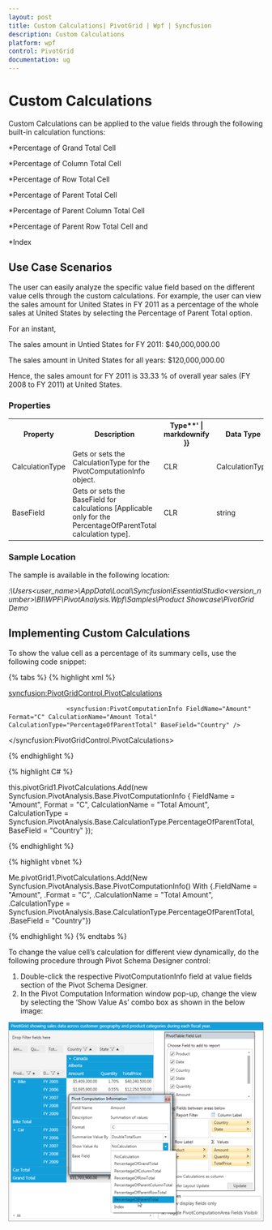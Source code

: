```yaml
---
layout: post
title: Custom Calculations| PivotGrid | Wpf | Syncfusion
description: Custom Calculations
platform: wpf
control: PivotGrid
documentation: ug
---
```


# Custom Calculations

Custom Calculations can be applied to the value fields through the following built-in calculation functions:

*Percentage of Grand Total Cell

*Percentage of Column Total Cell

*Percentage of Row Total Cell

*Percentage of Parent Total Cell 

*Percentage of Parent Column Total Cell

*Percentage of Parent Row Total Cell and

*Index

## Use Case Scenarios

The user can easily analyze the specific value field based on the different value cells through the custom calculations. For example, the user can view the sales amount for United States in FY 2011 as a percentage of the whole sales at United States by selecting the Percentage of Parent Total option.

For an instant,

The sales amount in Untied States for FY 2011: $40,000,000.00

The sales amount in United States for all years: $120,000,000.00

Hence, the sales amount for FY 2011 is 33.33 % of overall year sales (FY 2008 to FY 2011) at United States.

### Properties



<table>
<tr>
<th>
Property</th><th>
Description </th><th>
Type**' | markdownify }} </th><th>
Data Type </th><th>
Reference links</th></tr>
<tr>
<td>
CalculationType</td><td>
Gets or sets the CalculationType for the PivotComputationInfo object.</td><td>
CLR</td><td>
CalculationType</td><td>
Class Reference link for CalculationTypeIn PivotAnalysis.Base </td></tr>
<tr>
<td>
BaseField</td><td>
Gets or sets the BaseField for calculations [Applicable only for the PercentageOfParentTotal calculation type].</td><td>
CLR</td><td>
string</td><td>
Class Reference link for BaseField in PivotAnalysis.Base.</td></tr>
</table>


### Sample Location

The sample is available in the following location:

_<SystemDrive>:\Users\<user_name>\AppData\Local\Syncfusion\EssentialStudio\<version_number>\BI\WPF\PivotAnalysis.Wpf\Samples\Product Showcase\PivotGrid Demo_

## Implementing Custom Calculations 

To show the value cell as a percentage of its summary cells, use the following code snippet:

{% tabs %}
{% highlight xml %} 


<syncfusion:PivotGridControl.PivotCalculations>

                    <syncfusion:PivotComputationInfo FieldName="Amount" Format="C" CalculationName="Amount Total" CalculationType="PercentageOfParentTotal" BaseField="Country" />

</syncfusion:PivotGridControl.PivotCalculations>

{% endhighlight %} 

{% highlight C# %}  


this.pivotGrid1.PivotCalculations.Add(new Syncfusion.PivotAnalysis.Base.PivotComputationInfo { FieldName = "Amount", Format = "C", CalculationName = "Total Amount", CalculationType = Syncfusion.PivotAnalysis.Base.CalculationType.PercentageOfParentTotal, BaseField = "Country" });

{% endhighlight %} 

{% highlight vbnet %} 


Me.pivotGrid1.PivotCalculations.Add(New Syncfusion.PivotAnalysis.Base.PivotComputationInfo() With {.FieldName = "Amount", .Format = "C", .CalculationName = "Total Amount", .CalculationType = Syncfusion.PivotAnalysis.Base.CalculationType.PercentageOfParentTotal, .BaseField = "Country"})

{% endhighlight %} 
{% endtabs %}

To change the value cell’s calculation for different view dynamically, do the following procedure through Pivot Schema Designer control:

1. Double-click the respective PivotComputationInfo field at value fields section of the Pivot Schema Designer.
2. In the Pivot Computation Information window pop-up, change the view by selecting  the ‘Show Value As’ combo box as shown in the below image:



![](Features_images/Features_img47.png)



